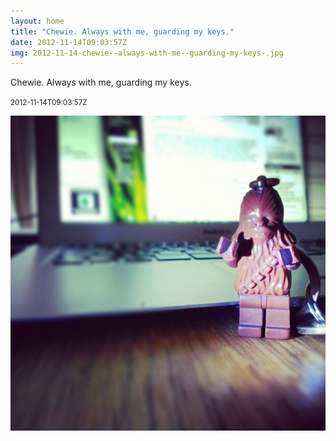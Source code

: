 ```yaml
---
layout: home
title: "Chewie. Always with me, guarding my keys."
date: 2012-11-14T09:03:57Z
img: 2012-11-14-chewie--always-with-me--guarding-my-keys-.jpg
---
```


Chewie. Always with me, guarding my keys.

<small>2012-11-14T09:03:57Z</small>

![Chewie. Always with me, guarding my keys.](2012-11-14-chewie--always-with-me--guarding-my-keys-.jpg)
